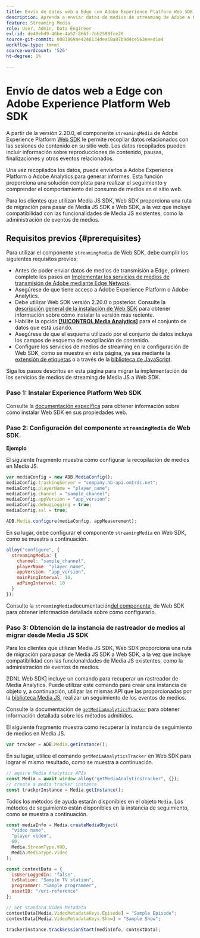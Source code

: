 ```yaml
---
title: Envío de datos web a Edge con Adobe Experience Platform Web SDK
description: Aprenda a enviar datos de medios de streaming de Adobe a Experience Platform Edge con Adobe Experience Platform Web SDK.
feature: Streaming Media
role: User, Admin, Data Engineer
exl-id: de40ebd9-46be-4a52-866f-7bb2589fce28
source-git-commit: 0083869ae4248134dea18a87b9d4ce563eeed1a4
workflow-type: tm+mt
source-wordcount: '526'
ht-degree: 1%

---
```


# Envío de datos web a Edge con Adobe Experience Platform Web SDK

A partir de la versión 2.20.0, el componente `streamingMedia` de Adobe Experience Platform [Web SDK](https://experienceleague.adobe.com/es/docs/experience-platform/web-sdk/home) le permite recopilar datos relacionados con las sesiones de contenido en su sitio web. Los datos recopilados pueden incluir información sobre reproducciones de contenido, pausas, finalizaciones y otros eventos relacionados.

Una vez recopilados los datos, puede enviarlos a Adobe Experience Platform o Adobe Analytics para generar informes. Esta función proporciona una solución completa para realizar el seguimiento y comprender el comportamiento del consumo de medios en el sitio web.

Para los clientes que utilizan Media JS SDK, Web SDK proporciona una ruta de migración para pasar de Media JS SDK a Web SDK, a la vez que incluye compatibilidad con las funcionalidades de Media JS existentes, como la administración de eventos de medios.

## Requisitos previos {#prerequisites}

Para utilizar el componente `streamingMedia` de Web SDK, debe cumplir los siguientes requisitos previos:

* Antes de poder enviar datos de medios de transmisión a Edge, primero complete los pasos en [Implementar los servicios de medios de transmisión de Adobe mediante Edge Network](/help/implementation/edge/implementation-edge.md).
* Asegúrese de que tiene acceso a Adobe Experience Platform o Adobe Analytics.
* Debe utilizar Web SDK versión 2.20.0 o posterior. Consulte la [descripción general de la instalación de Web SDK](https://experienceleague.adobe.com/es/docs/experience-platform/web-sdk/install/overview) para obtener información sobre cómo instalar la versión más reciente.
* Habilite la opción **[[!UICONTROL Media Analytics]](https://experienceleague.adobe.com/es/docs/experience-platform/datastreams/configure)** para el conjunto de datos que está usando.
* Asegúrese de que el esquema utilizado por el conjunto de datos incluya los campos de esquema de recopilación de contenido.
* Configure los servicios de medios de streaming en la configuración de Web SDK, como se muestra en esta página, ya sea mediante la [extensión de etiquetas](#tag-extension) o a través de la [biblioteca de JavaScript](#library).

Siga los pasos descritos en esta página para migrar la implementación de los servicios de medios de streaming de Media JS a Web SDK.

### Paso 1: Instalar Experience Platform Web SDK

Consulte la [documentación específica](https://experienceleague.adobe.com/es/docs/experience-platform/web-sdk/install/overview) para obtener información sobre cómo instalar Web SDK en sus propiedades web.

### Paso 2: Configuración del componente `streamingMedia` de Web SDK.

**Ejemplo**

El siguiente fragmento muestra cómo configurar la recopilación de medios en Media JS.

```javascript
var mediaConfig = new ADB.MediaConfig();
mediaConfig.trackingServer = "company.hb-api.omtrdc.net";
mediaConfig.playerName = "player_name";
mediaConfig.channel = "sample_channel";
mediaConfig.appVersion = "app_version";
mediaConfig.debugLogging = true;
mediaConfig.ssl = true;

ADB.Media.configure(mediaConfig, appMeasurement);
```

En su lugar, debe configurar el componente `streamingMedia` en Web SDK, como se muestra a continuación.

```js
alloy("configure", {
  streamingMedia: {
    channel: "sample_channel",
    playerName: "player_name",
    appVersion: "app_version",
    mainPingInterval: 10,
    adPingInterval: 10
  }
});
```

Consulte la `streamingMedia`documentación[&#x200B; del componente &#x200B;](https://experienceleague.adobe.com/es/docs/experience-platform/web-sdk/commands/configure/streamingmedia) de Web SDK para obtener información detallada sobre cómo configurarlo.

### Paso 3: Obtención de la instancia de rastreador de medios al migrar desde Media JS SDK

Para los clientes que utilizan Media JS SDK, Web SDK proporciona una ruta de migración para pasar de Media JS SDK a Web SDK, a la vez que incluye compatibilidad con las funcionalidades de Media JS existentes, como la administración de eventos de medios.

[!DNL Web SDK] incluye un comando para recuperar un rastreador de Media Analytics. Puede utilizar este comando para crear una instancia de objeto y, a continuación, utilizar las mismas API que las proporcionadas por la [biblioteca Media JS](https://adobe-marketing-cloud.github.io/media-sdks/reference/javascript_3x/APIReference.html), realizar un seguimiento de los eventos de medios.

Consulte la documentación de [`getMediaAnalyticsTracker`](https://experienceleague.adobe.com/es/docs/experience-platform/web-sdk/commands/getmediaanalyticstracker) para obtener información detallada sobre los métodos admitidos.

El siguiente fragmento muestra cómo recuperar la instancia de seguimiento de medios en Media JS.

```javascript
var tracker = ADB.Media.getInstance();
```

En su lugar, utilice el comando `getMediaAnalyticsTracker` en Web SDK para lograr el mismo resultado, como se muestra a continuación.

```js
// aquire Media Analytics APIs
const Media = await window.alloy("getMediaAnalyticsTracker", {});
// create a media tracker instance
const trackerInstance = Media.getInstance();
```

Todos los métodos de ayuda estarán disponibles en el objeto `Media`. Los métodos de seguimiento están disponibles en la instancia de seguimiento, como se muestra a continuación.

```js
const mediaInfo = Media.createMediaObject(
  "video name",
  "player video",
  60,
  Media.StreamType.VOD,
  Media.MediaType.Video
);

const contextData = {
  isUserLoggedIn: "false",
  tvStation: "Sample TV station",
  programmer: "Sample programmer",
  assetID: "/uri-reference"
};

// Set standard Video Metadata
contextData[Media.VideoMetadataKeys.Episode] = "Sample Episode";
contextData[Media.VideoMetadataKeys.Show] = "Sample Show";

trackerInstance.trackSessionStart(mediaInfo, contextData);
```
